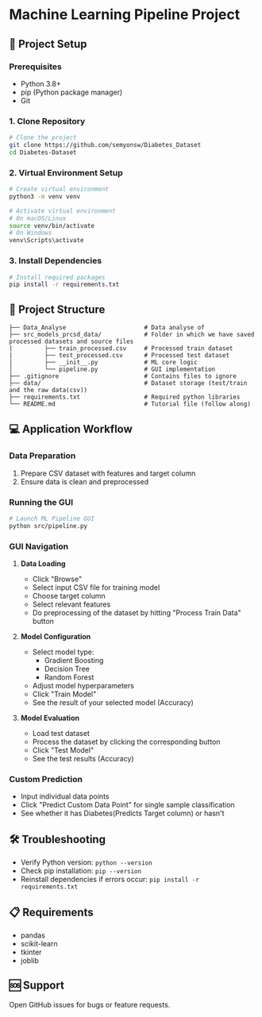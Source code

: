 # Machine Learning Pipeline Project

## 🚀 Project Setup

### Prerequisites
- Python 3.8+
- pip (Python package manager)
- Git

### 1. Clone Repository
```bash
# Clone the project
git clone https://github.com/semyonsw/Diabetes_Dataset
cd Diabetes-Dataset
```

### 2. Virtual Environment Setup
```bash
# Create virtual environment
python3 -m venv venv

# Activate virtual environment
# On macOS/Linux
source venv/bin/activate
# On Windows
venv\Scripts\activate
```

### 3. Install Dependencies
```bash
# Install required packages
pip install -r requirements.txt
```

## 🔧 Project Structure
```
├── Data_Analyse                      # Data analyse of 
├── src_models_prcsd_data/            # Folder in which we have saved processed datasets and source files
|         ├── train_processed.csv     # Processed train dataset
|         ├── test_processed.csv      # Processed test dataset
│         ├── __init__.py             # ML core logic
│         └── pipeline.py             # GUI implementation
├── .gitignore                        # Contains files to ignore
├── data/                             # Dataset storage (test/train and the raw data(csv))
├── requirements.txt                  # Required python libraries
└── README.md                         # Tutorial file (follow along)

```

## 💻 Application Workflow

### Data Preparation
1. Prepare CSV dataset with features and target column
2. Ensure data is clean and preprocessed

### Running the GUI
```bash
# Launch ML Pipeline GUI
python src/pipeline.py
```

### GUI Navigation
1. **Data Loading**
   - Click "Browse" 
   - Select input CSV file for training model
   - Choose target column
   - Select relevant features
   - Do preprocessing of the dataset by hitting "Process Train Data" button

2. **Model Configuration**
   - Select model type:
     * Gradient Boosting
     * Decision Tree
     * Random Forest
   - Adjust model hyperparameters
   - Click "Train Model"
   - See the result of your selected model (Accuracy)

3. **Model Evaluation**
   - Load test dataset
   - Process the dataset by clicking the corresponding button
   - Click "Test Model"
   - See the test results (Accuracy)

### Custom Prediction
- Input individual data points
- Click "Predict Custom Data Point" for single sample classification
- See whether it has Diabetes(Predicts Target column) or hasn't

## 🛠 Troubleshooting
- Verify Python version: `python --version`
- Check pip installation: `pip --version`
- Reinstall dependencies if errors occur: `pip install -r requirements.txt`

## 📋 Requirements
- pandas
- scikit-learn
- tkinter
- joblib

## 🆘 Support
Open GitHub issues for bugs or feature requests.

